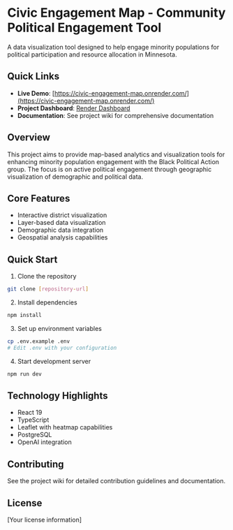 # Civic Engagement Map - Community Political Engagement Tool

A data visualization tool designed to help engage minority populations for political participation and resource allocation in Minnesota.

## Quick Links
- **Live Demo**: [https://civic-engagement-map.onrender.com/](https://civic-engagement-map.onrender.com/)
- **Project Dashboard**: [Render Dashboard](https://dashboard.render.com/project/prj-ctqpjpggph6c73cmatag)
- **Documentation**: See project wiki for comprehensive documentation

## Overview

This project aims to provide map-based analytics and visualization tools for enhancing minority population engagement with the Black Political Action group. The focus is on active political engagement through geographic visualization of demographic and political data.

## Core Features
- Interactive district visualization
- Layer-based data visualization
- Demographic data integration
- Geospatial analysis capabilities

## Quick Start

1. Clone the repository
```bash
git clone [repository-url]
```

2. Install dependencies
```bash
npm install
```

3. Set up environment variables
```bash
cp .env.example .env
# Edit .env with your configuration
```

4. Start development server
```bash
npm run dev
```

## Technology Highlights
- React 19
- TypeScript
- Leaflet with heatmap capabilities
- PostgreSQL
- OpenAI integration

## Contributing
See the project wiki for detailed contribution guidelines and documentation.

## License
[Your license information]
